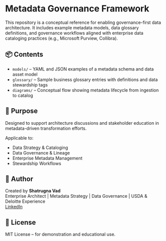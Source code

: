 # Metadata Governance Framework

This repository is a conceptual reference for enabling governance-first data architecture. It includes example metadata models, data glossary definitions, and governance workflows aligned with enterprise data cataloging practices (e.g., Microsoft Purview, Collibra).

## 📦 Contents

- `models/` – YAML and JSON examples of a metadata schema and data asset model
- `glossary/` – Sample business glossary entries with definitions and data stewardship tags
- `diagrams/` – Conceptual flow showing metadata lifecycle from ingestion to catalog

## 🧠 Purpose

Designed to support architecture discussions and stakeholder education in metadata-driven transformation efforts.

Applicable to:
- Data Strategy & Cataloging
- Data Governance & Lineage
- Enterprise Metadata Management
- Stewardship Workflows

## 👤 Author

Created by **Shatrugna Vad**  
Enterprise Architect | Metadata Strategy | Data Governance | USDA & Deloitte Experience  
[LinkedIn](https://www.linkedin.com/in/your-link)

## 📜 License

MIT License – for demonstration and educational use.
